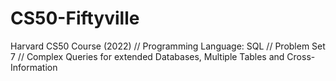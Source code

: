 # CS50-Fiftyville
Harvard CS50 Course (2022) // Programming Language: SQL // Problem Set 7 // Complex Queries for extended Databases, Multiple Tables and Cross-Information
